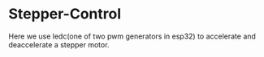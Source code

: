 # Stepper-Control

Here we use ledc(one of two pwm generators in esp32) to accelerate and deaccelerate a stepper motor.
